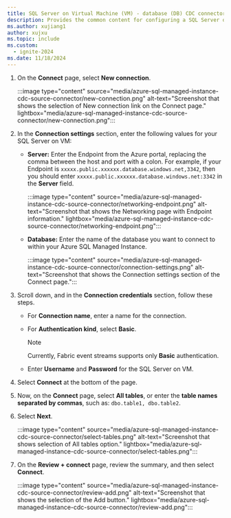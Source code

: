 ```yaml
---
title: SQL Server on Virtual Machine (VM) - database (DB) CDC connector for Fabric event streams
description: Provides the common content for configuring a SQL Server on a Virtual Machine - database Change Data Capture (CDC) connector for Fabric event streams and Real-Time hub.
ms.author: xujiang1
author: xujxu
ms.topic: include
ms.custom:
  - ignite-2024
ms.date: 11/18/2024
---
```


1. On the **Connect** page, select **New connection**.

    :::image type="content" source="media/azure-sql-managed-instance-cdc-source-connector/new-connection.png" alt-text="Screenshot that shows the selection of New connection link on the Connect page." lightbox="media/azure-sql-managed-instance-cdc-source-connector/new-connection.png":::    
1. In the **Connection settings** section, enter the following values for your SQL Server on VM:
    - **Server:** Enter the Endpoint from the Azure portal, replacing the comma between the host and port with a colon. For example, if your Endpoint is `xxxxx.public.xxxxxx.database.windows.net,3342`, then you should enter `xxxxx.public.xxxxxx.database.windows.net:3342` in the **Server** field. 

        :::image type="content" source="media/azure-sql-managed-instance-cdc-source-connector/networking-endpoint.png" alt-text="Screenshot that shows the Networking page with Endpoint information." lightbox="media/azure-sql-managed-instance-cdc-source-connector/networking-endpoint.png":::    
    - **Database:** Enter the name of the database you want to connect to within your Azure SQL Managed Instance.
   
        :::image type="content" source="media/azure-sql-managed-instance-cdc-source-connector/connection-settings.png" alt-text="Screenshot that shows the Connection settings section of the Connect page.":::        
1. Scroll down, and in the **Connection credentials** section, follow these steps.
    - For **Connection name**, enter a name for the connection.
    - For **Authentication kind**, select **Basic**.
    
        > [!NOTE]
        > Currently, Fabric event streams supports only **Basic** authentication.
    - Enter **Username** and **Password** for the SQL Server on VM.

1. Select **Connect** at the bottom of the page.
1. Now, on the **Connect** page, select **All tables**, or enter the **table names separated by commas**, such as: `dbo.table1, dbo.table2`.
1. Select **Next**.

    :::image type="content" source="media/azure-sql-managed-instance-cdc-source-connector/select-tables.png" alt-text="Screenshot that shows selection of All tables option." lightbox="media/azure-sql-managed-instance-cdc-source-connector/select-tables.png"::: 
1. On the **Review + connect** page, review the summary, and then select **Connect**.

    :::image type="content" source="media/azure-sql-managed-instance-cdc-source-connector/review-add.png" alt-text="Screenshot that shows the selection of the Add button." lightbox="media/azure-sql-managed-instance-cdc-source-connector/review-add.png"::: 
